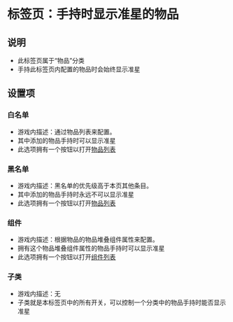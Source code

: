 # 标签页：手持时显示准星的物品

## 说明

- 此标签页属于“物品”分类
- 手持此标签页内配置的物品时会始终显示准星

## 设置项

### 白名单

- 游戏内描述：通过物品列表来配置。
- 其中添加的物品手持时可以显示准星
- 此选项拥有一个按钮以打开[物品列表](../../子页面/物品列表)

### 黑名单

- 游戏内描述：黑名单的优先级高于本页其他条目。
- 其中添加的物品手持时永远不可以显示准星
- 此选项拥有一个按钮以打开[物品列表](../../子页面/物品列表)

### 组件

- 游戏内描述：根据物品的物品堆叠组件属性来配置。
- 拥有这个物品堆叠组件属性的物品手持时可以显示准星
- 此选项拥有一个按钮以打开[组件列表](../../子页面/组件列表)

### 子类

- 游戏内描述：无
- 子类就是本标签页中的所有开关，可以控制一个分类中的物品手持时能否显示准星
